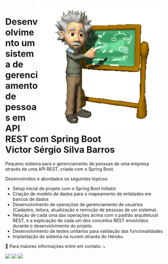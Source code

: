 <img src="gif v1.gif" min-width="400px" max-width="400px" width="400px" align="right" alt="Computador iuriCode">
<p>
  <H1>Desenvolvimento um sistema de gerenciamento de pessoas em API REST com Spring Boot<br><b> Victor Sérgio Silva Barros </b> </H1>
</p> 

<p align="left">  
Pequeno sistema para o gerenciamento de pessoas de uma empresa através de uma API REST, criada com o Spring Boot.

Desenvolvidos e abordados os seguintes tópicos:

* Setup inicial de projeto com o Spring Boot Initialzr
* Criação de modelo de dados para o mapeamento de entidades em bancos de dados
* Desenvolvimento de operações de gerenciamento de usuários (Cadastro, leitura, atualização e remoção de pessoas de um sistema).
* Relação de cada uma das operações acima com o padrão arquitetural REST, e a explicação de cada um dos conceitos REST envolvidos durante o desenvolvimento do projeto.
* Desenvolvimento de testes unitários para validação das funcionalidades
* Implantação do sistema na nuvem através do Heroku
  <br>
</p>


<p align="left">
  💌 Para maiores informações entre em contato: ⤵️
</p>

<p align="left">
  <a href="#" alt="Gmail">
  <img src="https://img.shields.io/badge/-Gmail-FF0000?style=flat-square&labelColor=FF0000&logo=gmail&logoColor=white&link=mailto:vicssb@gmail.com" /></a>

  <a href="#" alt="Linkedin">
  <img src="https://img.shields.io/badge/-Linkedin-0e76a8?style=flat-square&logo=Linkedin&logoColor=white&link=https://www.linkedin.com/in/victor-sergio-silva-barros/" /></a>

  <a href="#" alt="WhatsApp">
  <img src="https://img.shields.io/badge/-WhatsApp-25d366?style=flat-square&labelColor=25d366&logo=whatsapp&logoColor=white&link=https://wa.me/5512987085327"/></a>

  </p>  
